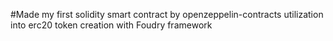 #Made my first solidity smart contract by openzeppelin-contracts utilization into erc20 token creation with Foudry framework

